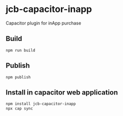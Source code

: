 # jcb-capacitor-inapp

Capacitor plugin for inApp purchase

## Build
```
npm run build
```

## Publish
```
npm publish
```

## Install in capacitor web application
```bash
npm install jcb-capacitor-inapp
npx cap sync
```
